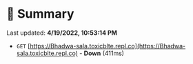 # 📖 Summary
Last updated: **4/19/2022, 10:53:14 PM**

- `GET` [https://Bhadwa-sala.toxicblte.repl.co](https://Bhadwa-sala.toxicblte.repl.co) - **Down** (411ms)
